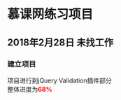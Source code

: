 # 慕课网练习项目

## 2018年2月28日 未找工作
### 建立项目
项目进行到jQuery Validation插件部分  
整体进度为<font color=red>**68%**</font>